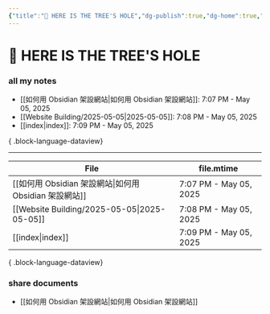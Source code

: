 ```yaml
---
{"title":"🌲 HERE IS THE TREE'S HOLE","dg-publish":true,"dg-home":true,"tags":["DigitalGarden","obsidian","self_learing","website_design","gardenEntry"],"permalink":"/index/","dgPassFrontmatter":true,"noteIcon":"","created":"2025-05-04T16:52:57.499+08:00","updated":"2025-05-05T19:09:23.195+08:00"}
---
```


# 🌲 HERE IS THE TREE'S HOLE
### all my notes
- [[如何用 Obsidian 架設網站\|如何用 Obsidian 架設網站]]: 7:07 PM - May 05, 2025
- [[Website Building/2025-05-05\|2025-05-05]]: 7:08 PM - May 05, 2025
- [[index\|index]]: 7:09 PM - May 05, 2025

{ .block-language-dataview}


---




| File                                           | file.mtime             |
| ---------------------------------------------- | ---------------------- |
| [[如何用 Obsidian 架設網站\|如何用 Obsidian 架設網站]]    | 7:07 PM - May 05, 2025 |
| [[Website Building/2025-05-05\|2025-05-05]] | 7:08 PM - May 05, 2025 |
| [[index\|index]]                            | 7:09 PM - May 05, 2025 |

{ .block-language-dataview}
### share documents


- [[如何用 Obsidian 架設網站\|如何用 Obsidian 架設網站]]


